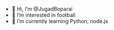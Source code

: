 - 👋 Hi, I’m @JugadBoparai
- 👀 I’m interested in football
- 🌱 I’m currently learning Python, node.js

<!---
JugadBoparai/JugadBoparai is a ✨ special ✨ repository because its `README.md` (this file) appears on your GitHub profile.
You can click the Preview link to take a look at your changes.
--->
